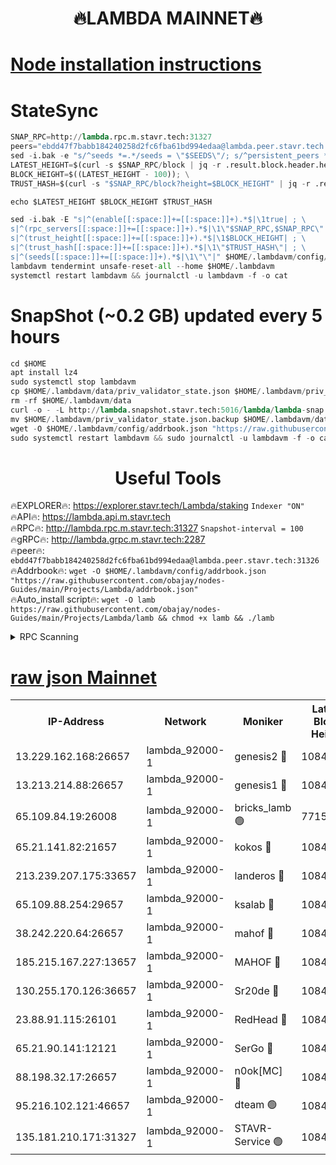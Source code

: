 <h1 align="center"> 🔥LAMBDA MAINNET🔥</h1>


[Node installation instructions](https://github.com/obajay/nodes-Guides/tree/main/Projects/Lambda)
=


# StateSync
```python
SNAP_RPC=http://lambda.rpc.m.stavr.tech:31327
peers="ebdd47f7babb184240258d2fc6fba61bd994edaa@lambda.peer.stavr.tech:31326" 
sed -i.bak -e "s/^seeds *=.*/seeds = \"$SEEDS\"/; s/^persistent_peers *=.*/persistent_peers = \"$PEERS\"/" $HOME/.lambdavm/config/config.toml
LATEST_HEIGHT=$(curl -s $SNAP_RPC/block | jq -r .result.block.header.height); \
BLOCK_HEIGHT=$((LATEST_HEIGHT - 100)); \
TRUST_HASH=$(curl -s "$SNAP_RPC/block?height=$BLOCK_HEIGHT" | jq -r .result.block_id.hash)

echo $LATEST_HEIGHT $BLOCK_HEIGHT $TRUST_HASH

sed -i.bak -E "s|^(enable[[:space:]]+=[[:space:]]+).*$|\1true| ; \
s|^(rpc_servers[[:space:]]+=[[:space:]]+).*$|\1\"$SNAP_RPC,$SNAP_RPC\"| ; \
s|^(trust_height[[:space:]]+=[[:space:]]+).*$|\1$BLOCK_HEIGHT| ; \
s|^(trust_hash[[:space:]]+=[[:space:]]+).*$|\1\"$TRUST_HASH\"| ; \
s|^(seeds[[:space:]]+=[[:space:]]+).*$|\1\"\"|" $HOME/.lambdavm/config/config.toml
lambdavm tendermint unsafe-reset-all --home $HOME/.lambdavm
systemctl restart lambdavm && journalctl -u lambdavm -f -o cat

```
# SnapShot (~0.2 GB) updated every 5 hours
```python
cd $HOME
apt install lz4
sudo systemctl stop lambdavm
cp $HOME/.lambdavm/data/priv_validator_state.json $HOME/.lambdavm/priv_validator_state.json.backup
rm -rf $HOME/.lambdavm/data
curl -o - -L http://lambda.snapshot.stavr.tech:5016/lambda/lambda-snap.tar.lz4 | lz4 -c -d - | tar -x -C $HOME/.lambdavm --strip-components 2
mv $HOME/.lambdavm/priv_validator_state.json.backup $HOME/.lambdavm/data/priv_validator_state.json
wget -O $HOME/.lambdavm/config/addrbook.json "https://raw.githubusercontent.com/obajay/nodes-Guides/main/Projects/Lambda/addrbook.json"
sudo systemctl restart lambdavm && sudo journalctl -u lambdavm -f -o cat
```
 <h1 align="center"> Useful Tools</h1>

🔥EXPLORER🔥:      https://explorer.stavr.tech/Lambda/staking	        `Indexer "ON"` \
🔥API🔥: 			 		 https://lambda.api.m.stavr.tech \
🔥RPC🔥:           http://lambda.rpc.m.stavr.tech:31327	              `Snapshot-interval = 100` \
🔥gRPC🔥:          http://lambda.grpc.m.stavr.tech:2287 \
🔥peer🔥:					 `ebdd47f7babb184240258d2fc6fba61bd994edaa@lambda.peer.stavr.tech:31326` \
🔥Addrbook🔥:    ```wget -O $HOME/.lambdavm/config/addrbook.json "https://raw.githubusercontent.com/obajay/nodes-Guides/main/Projects/Lambda/addrbook.json"``` \
🔥Auto_install script🔥: ```wget -O lamb https://raw.githubusercontent.com/obajay/nodes-Guides/main/Projects/Lambda/lamb && chmod +x lamb && ./lamb```


<details>
<summary>RPC Scanning</summary>

<h2 align="center"> We scan nodes in real time every 4 hours. And we provide the final result of RPC endpoints.
We cannot influence the operation of these nodes in any way. </h2>


```python
If Voting Power is higher than 0 --> then the Node is a validator of the network and may be subject to attack and be a potential threat to the chain.
```
```python
We marked such validators with a red symbol
```

</details>

[raw json Mainnet](https://rpc-check.lambm.stavr.tech/lambm/rpc-lambm-result.json)
=


<table><tr><th>IP-Address</th><th>Network</th><th>Moniker</th><th>Latest Block Height</th><th>Earliest Block Height</th><th>Catching Up</th><th>Tx Index</th><th>Voting Power</th><th>Scan Time</th></tr><tr><td>13.229.162.168:26657</td><td>lambda_92000-1</td><td>genesis2 🔴</td><td>10842826</td><td>1</td><td>False</td><td>on</td><td>16647211</td><td>2023-12-30T13:09:44.864445855UTC</td></tr><tr><td>13.213.214.88:26657</td><td>lambda_92000-1</td><td>genesis1 🔴</td><td>10842828</td><td>1</td><td>False</td><td>on</td><td>107835</td><td>2023-12-30T13:09:49.167313343UTC</td></tr><tr><td>65.109.84.19:26008</td><td>lambda_92000-1</td><td>bricks_lamb 🟢</td><td>7715743</td><td>7581001</td><td>False</td><td>on</td><td>0</td><td>2023-12-30T13:09:58.322325999UTC</td></tr><tr><td>65.21.141.82:21657</td><td>lambda_92000-1</td><td>kokos 🔴</td><td>10842829</td><td>7716001</td><td>False</td><td>off</td><td>546765</td><td>2023-12-30T13:09:51.571735778UTC</td></tr><tr><td>213.239.207.175:33657</td><td>lambda_92000-1</td><td>landeros 🔴</td><td>10842826</td><td>8136001</td><td>False</td><td>off</td><td>1251535</td><td>2023-12-30T13:09:39.139123490UTC</td></tr><tr><td>65.109.88.254:29657</td><td>lambda_92000-1</td><td>ksalab 🔴</td><td>10842830</td><td>8715001</td><td>False</td><td>on</td><td>504778</td><td>2023-12-30T13:09:54.582089523UTC</td></tr><tr><td>38.242.220.64:26657</td><td>lambda_92000-1</td><td>mahof 🔴</td><td>10842825</td><td>10131001</td><td>False</td><td>off</td><td>770350</td><td>2023-12-30T13:09:32.418707296UTC</td></tr><tr><td>185.215.167.227:13657</td><td>lambda_92000-1</td><td>MAHOF 🔴</td><td>10842827</td><td>10134001</td><td>False</td><td>on</td><td>2051510</td><td>2023-12-30T13:09:48.165316755UTC</td></tr><tr><td>130.255.170.126:36657</td><td>lambda_92000-1</td><td>Sr20de 🔴</td><td>10842826</td><td>10715001</td><td>False</td><td>off</td><td>671452</td><td>2023-12-30T13:09:39.577047091UTC</td></tr><tr><td>23.88.91.115:26101</td><td>lambda_92000-1</td><td>RedHead 🔴</td><td>10842826</td><td>10742826</td><td>False</td><td>off</td><td>553202</td><td>2023-12-30T13:09:39.836269519UTC</td></tr><tr><td>65.21.90.141:12121</td><td>lambda_92000-1</td><td>SerGo 🔴</td><td>10842830</td><td>10742830</td><td>False</td><td>off</td><td>10581755</td><td>2023-12-30T13:09:54.990218970UTC</td></tr><tr><td>88.198.32.17:26657</td><td>lambda_92000-1</td><td>n0ok[MC] 🔴</td><td>10842831</td><td>10742831</td><td>False</td><td>off</td><td>1578630</td><td>2023-12-30T13:09:57.977681217UTC</td></tr><tr><td>95.216.102.121:46657</td><td>lambda_92000-1</td><td>dteam 🟢</td><td>10842830</td><td>10829401</td><td>False</td><td>off</td><td>0</td><td>2023-12-30T13:09:54.255971966UTC</td></tr><tr><td>135.181.210.171:31327</td><td>lambda_92000-1</td><td>STAVR-Service 🟢</td><td>10842829</td><td>10842501</td><td>False</td><td>on</td><td>0</td><td>2023-12-30T13:09:53.938620652UTC</td></tr></table>
